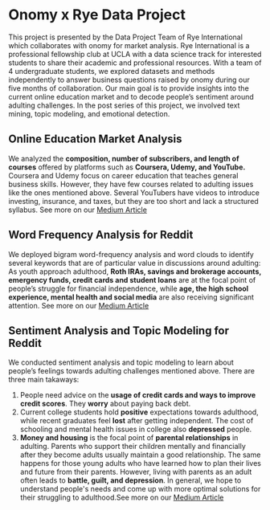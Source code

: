 # Onomy x Rye Data Project

This project is presented by the Data Project Team of Rye International which collaborates with onomy for market analysis. Rye International is a professional fellowship club at UCLA with a data science track for interested students to share their academic and professional resources. With a team of 4 undergraduate students, we explored datasets and methods independently to answer business questions raised by onomy during our five months of collaboration. Our main goal is to provide insights into the current online education market and to decode people’s sentiment around adulting challenges. In the post series of this project, we involved text mining, topic modeling, and emotional detection.

## Online Education Market Analysis
We analyzed the **composition, number of subscribers, and length of courses** offered by platforms such as **Coursera, Udemy, and YouTube.**
Coursera and Udemy focus on career education that teaches general business skills. However, they have few courses related to adulting issues like the ones mentioned above. Several YouTubers have videos to introduce investing, insurance, and taxes, but they are too short and lack a structured syllabus.
See more on our [Medium Article](https://medium.com/@ryeinternational/struggling-to-adulthood-explore-current-online-education-market-42831ef50490)

## Word Frequency Analysis for Reddit
We deployed bigram word-frequency analysis and word clouds to identify several keywords that are of particular value in discussions around adulting: As youth approach adulthood, **Roth IRAs, savings and brokerage accounts, emergency funds, credit cards and student loans** are at the focal point of people’s struggle for financial independence, while **age, the high school experience, mental health and social media** are also receiving significant attention. See more on our [Medium Article](https://medium.com/@ryeinternational/struggling-to-adulthood-word-frequency-analysis-for-reddit-2dbb1a16f78)

## Sentiment Analysis and Topic Modeling for Reddit
We conducted sentiment analysis and topic modeling to learn about people’s feelings towards adulting challenges mentioned above. There are three main takaways:
1.  People need advice on the **usage of credit cards and ways to improve credit scores**. They **worry** about paying back debt.
2.  Current college students hold **positive** expectations towards adulthood, while recent graduates feel **lost** after getting independent. The cost of schooling and mental health issues in college also **depressed** people.
3.  **Money and housing** is the focal point of **parental relationships** in adulting. Parents who support their children mentally and financially after they become adults usually maintain a good relationship. The same happens for those young adults who have learned how to plan their lives and future from their parents. However, living with parents as an adult often leads to **battle, guilt, and depression**. 
In general, we hope to understand people's needs and come up with more optimal solutions for their struggling to adulthood.See more on our [Medium Article](https://medium.com/@ryeinternational/struggling-to-adulthood-sentiment-analysis-and-topic-modeling-for-reddit-4f20463ef5da) 
